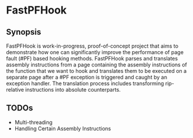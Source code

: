 # FastPFHook

## Synopsis
FastPFHook is work-in-progress, proof-of-concept project that aims to demonstrate how one can significantly improve the performance of page fault (#PF) based hooking methods. FastPFHook parses and translates assembly instructions from a page containing the assembly instructions of the function that we want to hook and translates them to be executed on a separate page after a #PF exception is triggered and caught by an exception handler. The translation process includes transforming rip-relative instructions into absolute counterparts.

## TODOs

* Multi-threading
* Handling Certain Assembly Instructions
